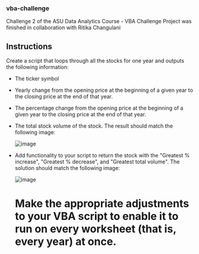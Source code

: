 ### vba-challenge
Challenge 2 of the ASU Data Analytics Course - VBA Challenge
Project was finished in collaboration with Ritika Changulani

## Instructions
Create a script that loops through all the stocks for one year and outputs the following information:

- The ticker symbol

- Yearly change from the opening price at the beginning of a given year to the closing price at the end of that year.

- The percentage change from the opening price at the beginning of a given year to the closing price at the end of that year.

- The total stock volume of the stock. The result should match the following image:

  ![image](https://github.com/BrennanB572/vba-challenge/assets/114636599/08c680a4-f835-4cbd-86dc-2f540422c5c0)

- Add functionality to your script to return the stock with the "Greatest % increase", "Greatest % decrease", and "Greatest total volume". The solution should match the following image:

  ![image](https://github.com/BrennanB572/vba-challenge/assets/114636599/2bdd93aa-a124-4f8d-a42b-0e55183ec175)

  # Make the appropriate adjustments to your VBA script to enable it to run on every worksheet (that is, every year) at once.
